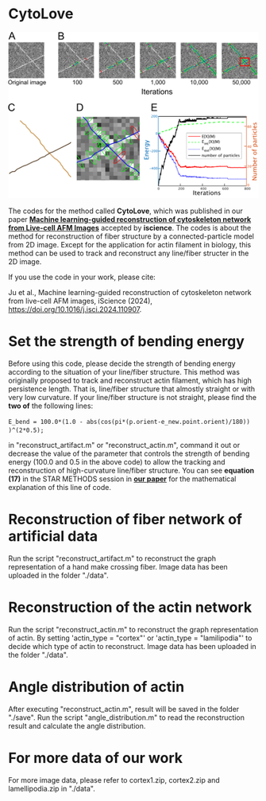 # CytoLove

![image text](https://github.com/kyotohamakko/CytoLove/blob/main/images/CytoLove.png "Flow of CytoLove")

The codes for the method called **CytoLove**, which was published in our paper [**Machine learning-guided reconstruction of cytoskeleton network from Live-cell AFM Images**](https://www.cell.com/iscience/fulltext/S2589-0042(24)02132-1) accepted by **iscience**. The codes is about the method for reconstruction of fiber structure by a connected-particle model from 2D image. Except for the application for actin filament in biology, this method can be used to track and reconstruct any line/fiber structer in the 2D image.

If you use the code in your work, please cite:

Ju et al., Machine learning-guided reconstruction of cytoskeleton network from live-cell AFM images, iScience (2024), https://doi.org/10.1016/j.isci.2024.110907.

# Set the strength of bending energy
Before using this code, please decide the strength of bending energy according to the situation of your line/fiber structure. This method was originally proposed to track and reconstruct actin filament, which has high persistence length. That is, line/fiber structure that almostly straight or with very low curvature. If your line/fiber structure is not straight, please find the **two of** the following lines: 

`E_bend = 100.0*(1.0 - abs(cos(pi*(p.orient-e_new.point.orient)/180)) )^(2*0.5);`

in "reconstruct_artifact.m" or "reconstruct_actin.m", command it out or decrease the value of the parameter that controls the strength of bending energy (100.0 and 0.5 in the above code) to allow the tracking and reconstruction of high-curvature line/fiber structure. You can see **equation (17)** in the STAR METHODS session in [**our paper**](https://www.cell.com/iscience/fulltext/S2589-0042(24)02132-1) for the mathematical explanation of this line of code. 


# Reconstruction of fiber network of artificial data

Run the script "reconstruct_artifact.m" to reconstruct the graph representation of a hand make crossing fiber.
Image data has been uploaded in the folder "./data". 

# Reconstruction of the actin network

Run the script "reconstruct_actin.m" to reconstruct the graph representation of actin.
By setting 'actin_type = "cortex"' or 'actin_type = "lamilipodia"' to decide which type of actin to reconstruct.
Image data has been uploaded in the folder "./data". 

# Angle distribution of actin

After executing "reconstruct_actin.m", result will be saved in the folder "./save". Run the script "angle_distribution.m" to read the reconstruction result and calculate the angle distribution.

# For more data of our work

For more image data, please refer to cortex1.zip, cortex2.zip and lamellipodia.zip in "./data".
